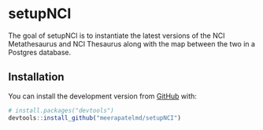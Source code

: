 
<!-- README.md is generated from README.Rmd. Please edit that file -->

# setupNCI

<!-- badges: start -->

<!-- badges: end -->

The goal of setupNCI is to instantiate the latest versions of the NCI
Metathesaurus and NCI Thesaurus along with the map between the two in a
Postgres database.

## Installation

You can install the development version from
[GitHub](https://github.com/) with:

``` r
# install.packages("devtools")
devtools::install_github("meerapatelmd/setupNCI")
```
